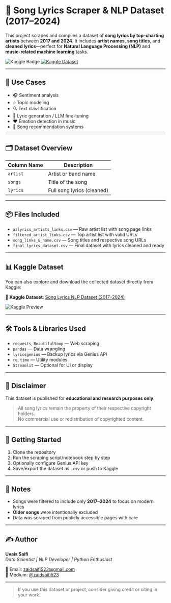# 🎵 Song Lyrics Scraper & NLP Dataset (2017–2024)

This project scrapes and compiles a dataset of **song lyrics by top-charting artists** between **2017 and 2024**. It includes **artist names**, **song titles**, and **cleaned lyrics**—perfect for **Natural Language Processing (NLP)** and **music-related machine learning** tasks.

![Kaggle Badge](https://img.shields.io/badge/Dataset-Kaggle-blue?logo=kaggle)
[![Kaggle Dataset](https://img.shields.io/badge/View%20on-Kaggle-20beff?logo=kaggle)](https://www.kaggle.com/datasets/uvais5/song-lyrics-nlp-dataset)

---

## 🧠 Use Cases

- 🎧 Sentiment analysis  
- 🎶 Topic modeling  
- 🔍 Text classification  
- 🧠 Lyric generation / LLM fine-tuning  
- ❤️ Emotion detection in music  
- 📀 Song recommendation systems

---

## 🗂️ Dataset Overview

| Column Name | Description               |
|-------------|---------------------------|
| `artist`    | Artist or band name       |
| `songs`     | Title of the song         |
| `lyrics`    | Full song lyrics (cleaned) |

---

## 📦 Files Included

- `azlyrics_artists_links.csv` — Raw artist list with song page links  
- `filtered_artist_links.csv` — Top artist list with valid URLs  
- `song_links_&_name.csv` — Song titles and respective song URLs  
- `final_lyrics_dataset.csv` — Final dataset with lyrics cleaned and ready

---

## 📊 Kaggle Dataset

You can also explore and download the collected dataset directly from Kaggle:

🔗 **Kaggle Dataset**: [Song Lyrics NLP Dataset (2017–2024)](https://www.kaggle.com/datasets/uvais5/song-lyrics-nlp-dataset)

![Kaggle Preview](https://github.com/Uvais5/Song_Lyrics_Scraper_NLP/blob/main/kaggle_cover.png)

---

## 🛠️ Tools & Libraries Used

- `requests`, `BeautifulSoup` — Web scraping  
- `pandas` — Data wrangling  
- `lyricsgenius` — Backup lyrics via Genius API  
- `re`, `time` — Utility modules  
- `Streamlit` — Optional for UI or display

---

## 🔐 Disclaimer

This dataset is published for **educational and research purposes only**.

> All song lyrics remain the property of their respective copyright holders.  
> No commercial use or redistribution of copyrighted content.

---

## 🚀 Getting Started

1. Clone the repository  
2. Run the scraping script/notebook step by step  
3. Optionally configure Genius API key  
4. Save/export the dataset as `.csv` or push to Kaggle

---

## 📝 Notes

- Songs were filtered to include only **2017–2024** to focus on modern lyrics  
- **Older songs** were intentionally excluded  
- Data was scraped from publicly accessible pages with care

---

## ✍️ Author

**Uvais Saifi**  
_Data Scientist | NLP Developer | Python Enthusiast_

📧 Email: zaidsaifi523@gmail.com  
📘 Medium: [@zaidsaifi523](https://medium.com/@zaidsaifi523)

---

> If you use this dataset or project, consider giving credit or citing in your work.

